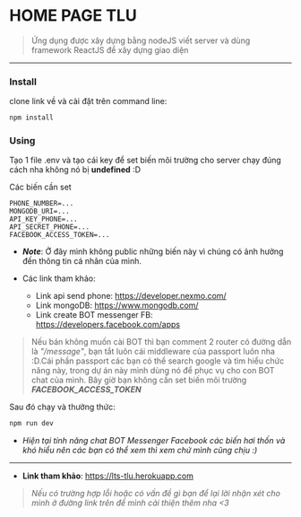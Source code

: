 # HOME PAGE TLU

> Ứng dụng được xây dựng bằng nodeJS viết server và dùng framework ReactJS để xây dựng giao diện

---

### Install

clone link về và cài đặt trên command line:

```bash
npm install
```

### Using

Tạo 1 file .env và tạo cái key để set biến môi trường cho server chạy đúng cách nha không nó bị **undefined** :D

Các biến cần set

```env
PHONE_NUMBER=...
MONGODB_URI=...
API_KEY_PHONE=...
API_SECRET_PHONE=...
FACEBOOK_ACCESS_TOKEN=...
```

- **_Note_**: Ở đây mình không public những biến này vì chúng có ảnh hưởng đến thông tin cá nhân của mình.

- Các link tham khảo:
  - Link api send phone: https://developer.nexmo.com/
  - Link mongoDB: https://www.mongodb.com/
  - Link create BOT messenger FB: https://developers.facebook.com/apps

> Nếu bán không muốn cài BOT thì bạn comment 2 router có đường dẫn là _"/message"_, bạn tắt luôn cái middleware của passport luôn nha :D.Cái phần passport các bạn có thể search google và tìm hiểu chức năng này, trong dự án này mình dùng nó để phục vụ cho con BOT chat của mình. Bây giờ bạn không cần set biến môi trường **_FACEBOOK_ACCESS_TOKEN_**

Sau đó chạy và thưởng thức:

```bash
npm run dev
```

* _Hiện tại tính năng chat BOT Messenger Facebook các biến hơi thốn và khó hiểu nên các bạn có thể xem thì xem chứ mình cũng chịu :)_ 

---

- **Link tham khảo**: https://lts-tlu.herokuapp.com

> _Nếu có trường hợp lỗi hoặc có vấn đề gì bạn để lại lời nhận xét cho mình ở đường link trên để mình cải thiện thêm nha <3_
